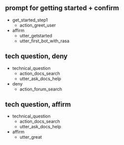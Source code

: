 ## prompt for getting started + confirm
* get_started_step1
    - action_greet_user
* affirm
    - utter_getstarted
    - utter_first_bot_with_rasa

## tech question, deny
* technical_question
  - action_docs_search
  - utter_ask_docs_help
* deny
  - action_forum_search

## tech question, affirm
* technical_question
  - action_docs_search
  - utter_ask_docs_help
* affirm
  - utter_great
